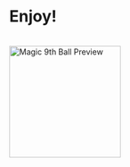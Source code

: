 <doctype>
  
<html>
  <head>
    <title>Magic 9th-Ball</title>
  <head>
  <body>
    <h1 styles="text-align:center;">Enjoy!</h1><br>
    <img src="https://your-image-url.com/Magic%209th-Ball%20Preview.png" alt="Magic 9th Ball Preview"
width="200" alt="Preview of the Magic 9th-Ball">
  </body>
  
</html>


